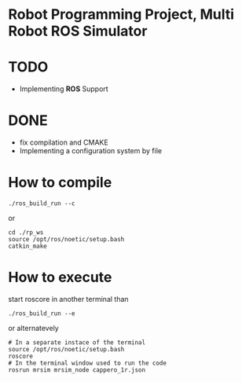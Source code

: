 # Robot Programming Project, Multi Robot ROS Simulator

# TODO
-   Implementing **ROS** Support


# DONE
-  fix compilation and CMAKE
-   Implementing a configuration system by file

# How to compile

```code
./ros_build_run --c
```

or 

```code
cd ./rp_ws
source /opt/ros/noetic/setup.bash
catkin_make
```

# How to execute
start roscore in another terminal than

```code
./ros_build_run --e
```

or alternatevely


```code
# In a separate instace of the terminal
source /opt/ros/noetic/setup.bash
roscore
# In the terminal window used to run the code
rosrun mrsim mrsim_node cappero_1r.json
```


